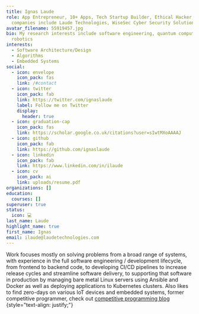 ```yaml
---
title: Ignas Laude
role: App Entrepreneur, 10+ Apps, Tech Startup Builder, Ethical Hacker,
  companies include Laude Technologies, WiseSec Cyber Security Solutions
avatar_filename: 55919457.jpg
bio: My research interests include software engineering, quantum computing and
  robotics
interests:
  - Software Architecture/Design
  - Algorithms
  - Embedded Systems
social:
  - icon: envelope
    icon_pack: fas
    link: /#contact
  - icon: twitter
    icon_pack: fab
    link: https://twitter.com/ignaslaude
    label: Follow me on Twitter
    display:
      header: true
  - icon: graduation-cap
    icon_pack: fas
    link: https://scholar.google.co.uk/citations?user=sIwtMXoAAAAJ
  - icon: github
    icon_pack: fab
    link: https://github.com/ignaslaude
  - icon: linkedin
    icon_pack: fab
    link: https://www.linkedin.com/in/ilaude
  - icon: cv
    icon_pack: ai
    link: uploads/resume.pdf
organizations: []
education:
  courses: []
superuser: true
status:
  icon: 💻
last_name: Laude
highlight_name: true
first_name: Ignas
email: ilaude@laudetechnologies.com
---
```

Work focuses mostly on solving problems from a broad range of systems, with experience in the full software engineering / development lifecycle, from frontend to backend code, to developing CI/CD pipelines to increase release cycles and streamline software delivery, to supporting that software in production by managing bare metal Linux servers using Ansible and Docker as well as deploying applications to Kubernetes clusters. Also likes to find zero-days on various IoT devices and embedded systems, former competitive programmer, check out [competitive programming blog](https://14ud3.blogspot.com/)
{style="text-align: justify;"}